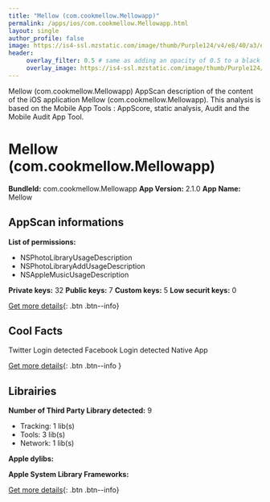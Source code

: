 ```yaml
---
title: "Mellow (com.cookmellow.Mellowapp)"
permalink: /apps/ios/com.cookmellow.Mellowapp.html
layout: single
author_profile: false
image: https://is4-ssl.mzstatic.com/image/thumb/Purple124/v4/e8/40/a3/e840a336-e93a-feda-473f-86c32f9444ab/AppIcon-0-0-1x_U007emarketing-0-0-0-5-0-0-sRGB-0-0-0-GLES2_U002c0-512MB-85-220-0-0.png/512x512bb.jpg
header: 
     overlay_filter: 0.5 # same as adding an opacity of 0.5 to a black background
     overlay_image: https://is4-ssl.mzstatic.com/image/thumb/Purple124/v4/e8/40/a3/e840a336-e93a-feda-473f-86c32f9444ab/AppIcon-0-0-1x_U007emarketing-0-0-0-5-0-0-sRGB-0-0-0-GLES2_U002c0-512MB-85-220-0-0.png/512x512bb.jpg
---
```

Mellow (com.cookmellow.Mellowapp) AppScan description of the content of the iOS application Mellow (com.cookmellow.Mellowapp). This analysis is based on the Mobile App Tools : AppScore, static analysis, Audit and the Mobile Audit App Tool.

# Mellow (com.cookmellow.Mellowapp)

**BundleId:** com.cookmellow.Mellowapp
**App Version:** 2.1.0
**App Name:** Mellow


## AppScan informations 

**List of permissions:** 
- NSPhotoLibraryUsageDescription
- NSPhotoLibraryAddUsageDescription
- NSAppleMusicUsageDescription
  
  
**Private keys:** 32
**Public keys:** 7
**Custom keys:** 5
**Low securit keys:** 0
  
[Get more details](/pricing.html){: .btn .btn--info}

## Cool Facts

Twitter Login detected
Facebook Login detected
Native App
  
[Get more details](/pricing.html){: .btn .btn--info }

## Librairies 
**Number of Third Party Library detected:** 9
- Tracking: 1 lib(s)
- Tools: 3 lib(s)
- Network: 1 lib(s)


**Apple dylibs:**


**Apple System Library Frameworks:**


  
[Get more details](/pricing.html){: .btn .btn--info}

